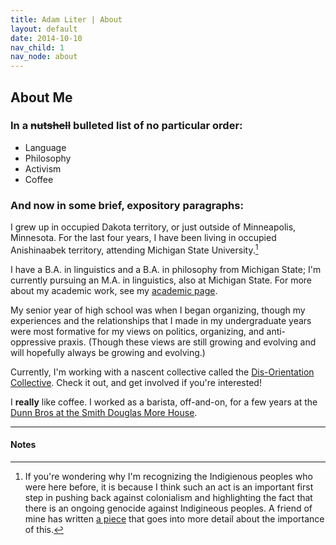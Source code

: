 ```yaml
---
title: Adam Liter | About
layout: default
date: 2014-10-10
nav_child: 1
nav_node: about
---
```


## About Me
					
### In a <del>nutshell</del> bulleted list of no particular order:

- Language
- Philosophy
- Activism
- Coffee

### And now in some brief, expository paragraphs:
			
I grew up in occupied Dakota territory, or just outside of Minneapolis, Minnesota. For the last four years, I have been living in occupied Anishinaabek territory, attending Michigan State University.[^1]

I have a B.A. in linguistics and a B.A. in philosophy from Michigan State; I'm currently pursuing an M.A. in linguistics, also at Michigan State. For more about my academic work, see my [academic page][academic].
					
My senior year of high school was when I began organizing, though my experiences and the relationships that I made in my undergraduate years were most formative for my views on politics, organizing, and anti-oppressive praxis. (Though these views are still growing and evolving and will hopefully always be growing and evolving.)

Currently, I'm working with a nascent collective called the [Dis-Orientation Collective][DOC]. Check it out, and get involved if you're interested!
					
I **really** like coffee. I worked as a barista, off-and-on, for a few years at the [Dunn Bros at the Smith Douglas More House][DB].

* * *

#### Notes

[^1]: If you're wondering why I'm recognizing the Indigienous peoples who were here before, it is because I think such an act is an important first step in pushing back against colonialism and highlighting the fact that there is an ongoing genocide against Indigineous peoples. A friend of mine has written [a piece][tyler] that goes into more detail about the importance of this.

[academic]: http://adamliter.org/academic/
[DOC]: http://dis-orientation.info/
[DB]: https://www.facebook.com/pages/Dunn-Bros-at-the-Smith-Douglas-More-House/133169107463
[tyler]: http://cornellsun.com/blog/2013/08/30/luriespicer-acknowledging-stolen-land/
